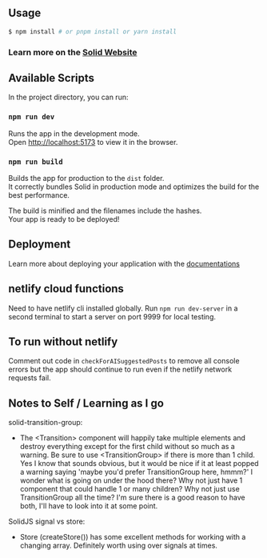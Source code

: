## Usage

```bash
$ npm install # or pnpm install or yarn install
```

### Learn more on the [Solid Website](https://solidjs.com)

## Available Scripts

In the project directory, you can run:

### `npm run dev`

Runs the app in the development mode.<br>
Open [http://localhost:5173](http://localhost:5173) to view it in the browser.

### `npm run build`

Builds the app for production to the `dist` folder.<br>
It correctly bundles Solid in production mode and optimizes the build for the best performance.

The build is minified and the filenames include the hashes.<br>
Your app is ready to be deployed!

## Deployment

Learn more about deploying your application with the [documentations](https://vitejs.dev/guide/static-deploy.html)

## netlify cloud functions

Need to have netlify cli installed globally.
Run `npm run dev-server` in a second terminal to start a server on port 9999 for local testing.

## To run without netlify

Comment out code in `checkForAISuggestedPosts` to remove all console errors but the app should continue to run
even if the netlify network requests fail.

## Notes to Self / Learning as I go

solid-transition-group:

-   The &lt;Transition> component will happily take multiple elements and destroy everything except for the first child
    without so much as a warning. Be sure to use &lt;TransitionGroup> if there is more than 1 child.
    Yes I know that sounds obvious, but it would be nice if it at least popped a warning saying
    'maybe you'd prefer TransitionGroup here, hmmm?' I wonder what is going on under the hood there? Why not just have 1
    component that could handle 1 or many children? Why not just use TransitionGroup all the time? I'm sure there is a
    good reason to have both, I'll have to look into it at some point.

SolidJS signal vs store:

-   Store (createStore()) has some excellent methods for working with a changing array.
    Definitely worth using over signals at times.
